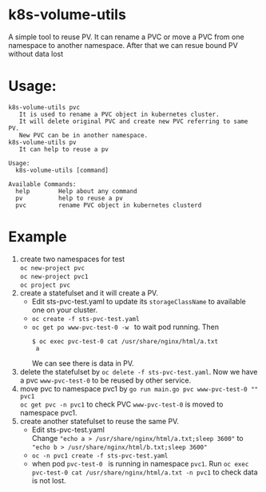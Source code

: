 # k8s-volume-utils
A simple tool to reuse PV. It can rename a PVC or move a PVC from one namespace to another namespace. After that we can resue bound PV without data lost

# Usage:
```
k8s-volume-utils pvc
   It is used to rename a PVC object in kubernetes cluster.
   It will delete original PVC and create new PVC referring to same PV.
   New PVC can be in another namespace.
k8s-volume-utils pv
   It can help to reuse a pv

Usage:
  k8s-volume-utils [command]

Available Commands:
  help        Help about any command
  pv          help to reuse a pv
  pvc         rename PVC object in kubernetes clusterd

```
# Example 
1. create two namespaces for test  
   `oc new-project pvc`  
   `oc new-project pvc1`  
    `oc project pvc ` 
2. create a statefulset and it will create a PV.  
   - Edit sts-pvc-test.yaml to update its `storageClassName` to available one on your cluster.  
   - `oc create -f sts-pvc-test.yaml`  
   - `oc get po www-pvc-test-0 -w ` to wait pod running. Then 
     ```
     $ oc exec pvc-test-0 cat /usr/share/nginx/html/a.txt
      a
     ```
     We can see there is data in PV.
3. delete the statefulset by `oc delete -f sts-pvc-test.yaml`. Now we have a pvc `www-pvc-test-0` to be reused by other service.
4. move pvc to namespace pvc1 by `go run main.go pvc www-pvc-test-0 "" pvc1`   
     `oc get pvc -n pvc1` to check PVC `www-pvc-test-0` is moved to namespace pvc1.  
5. create another statefulset to reuse the same PV.  
   -  Edit sts-pvc-test.yaml  
      Change `"echo a > /usr/share/nginx/html/a.txt;sleep 3600"` to `"echo b > /usr/share/nginx/html/b.txt;sleep 3600"`
   - `oc -n pvc1 create -f sts-pvc-test.yaml`
   - when pod `pvc-test-0 ` is running in namespace `pvc1`. Run `oc exec pvc-test-0 cat /usr/share/nginx/html/a.txt -n pvc1` to check data is not lost.
